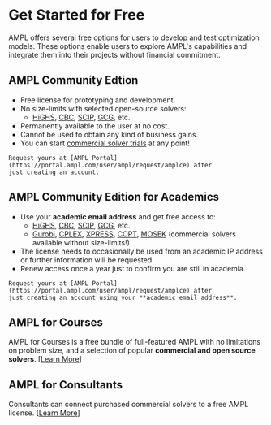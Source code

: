# Get Started for Free

AMPL offers several free options for users to develop and test optimization models.
These options enable users to explore AMPL's capabilities and integrate them into 
their projects without financial commitment.

## AMPL Community Edtion

-   Free license for prototyping and development.
-   No size-limits with selected open-source solvers:
    -   [HiGHS](../solvers/highs/index.md), [CBC](../solvers/cbc/index.md), [SCIP](../solvers/scip/index.md), [GCG](../solvers/gcg/index.md), etc.
-   Permanently available to the user at no cost.
-   Cannot be used to obtain any kind of business gains.
-   You can start [commercial solver trials](https://portal.ampl.com/user/ampl/request/amplce/trial) at any point!

```{note}
Request yours at [AMPL Portal](https://portal.ampl.com/user/ampl/request/amplce) after
just creating an account.
```

## AMPL Community Edition for Academics

-   Use your **academic email address** and get free access to:
    -   [HiGHS](../solvers/highs/index.md), [CBC](../solvers/cbc/index.md), [SCIP](../solvers/scip/index.md), [GCG](../solvers/gcg/index.md), etc.
    -   [Gurobi](../solvers/gurobi/index.md), [CPLEX](../solvers/cplex/index.md), [XPRESS](../solvers/xpress/index.md), [COPT](../solvers/copt/index.md), [MOSEK](../solvers/mosek/index.md) (commercial solvers available without size-limits!)
-   The license needs to occasionally be used from an academic IP address or further information will be requested.
-   Renew access once a year just to confirm you are still in academia.

```{note}
Request yours at [AMPL Portal](https://portal.ampl.com/user/ampl/request/amplce) after
just creating an account using your **academic email address**.
```

## AMPL for Courses

AMPL for Courses is a free bundle of full-featured AMPL with no limitations on problem size, and a selection of popular **commercial and open source solvers**.  [[Learn More](https://ampl.com/licenses-and-pricing/ampl-for-teaching/)]

## AMPL for Consultants

Consultants can connect purchased commercial solvers to a free AMPL license. 
[[Learn More](https://ampl.com/licenses-and-pricing/ampl-for-consultants/)]
